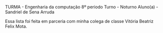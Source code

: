 TURMA - Engenharia da computação 8º periodo
Turno - Noturno
Aluno(a) - Sandriel de Sena Arruda


Essa lista foi feita em parceria com minha colega de classe Vitória Beatriz Felix Mota.
